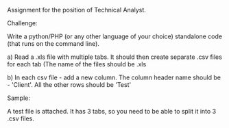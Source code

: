 Assignment for the position of Technical Analyst.

Challenge:

Write a python/PHP (or any other language of your choice) standalone code (that runs on the command line). 

a) Read a .xls file with multiple tabs. It should then create separate .csv files for each tab (The name of the files should be <tab name>.xls

b) In each csv file - add a new column. The column header name should be - 'Client'. All the other rows should be 'Test'

Sample:

A test file is attached. It has 3 tabs, so you need to be able to split it into 3 .csv files.